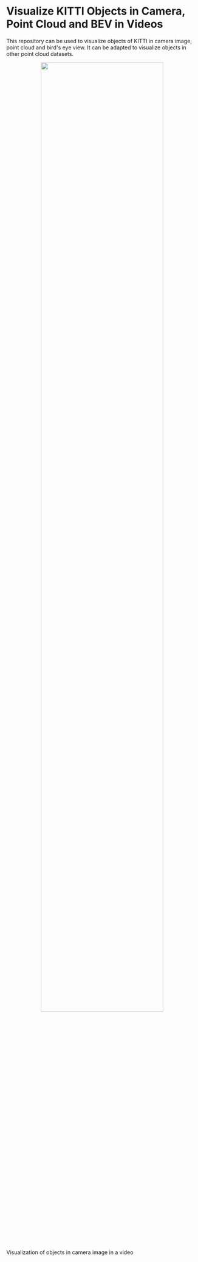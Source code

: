 # Visualize KITTI Objects in Camera, Point Cloud and BEV in Videos
This repository can be used to visualize objects of KITTI in camera image, point cloud and bird's eye view. It can be adapted to visualize objects in other point cloud datasets.

<center><img src="gifs/camera.gif" width = "80%" height = ""></center>
Visualization of objects in camera image in a video  


